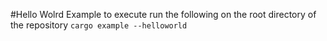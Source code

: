 #Hello Wolrd Example
to execute run the following on the root directory of the repository `cargo example --helloworld`